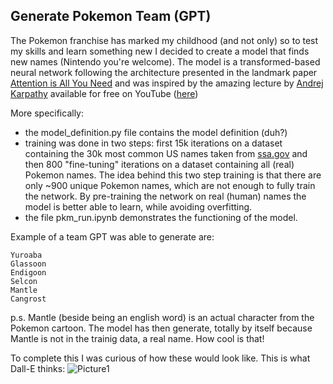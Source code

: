 ## Generate Pokemon Team (GPT)
The Pokemon franchise has marked my childhood (and not only) so to test my skills and learn something new I decided to create a model that finds new names (Nintendo you're welcome).
The model is a transformed-based neural network following the architecture presented in the landmark paper [Attention is All You Need](https://doi.org/10.48550/arXiv.1706.03762) and was inspired by the amazing lecture by [Andrej Karpathy](https://en.wikipedia.org/wiki/Andrej_Karpathy) available for free on YouTube ([here](https://www.youtube.com/playlist?list=PLAqhIrjkxbuWI23v9cThsA9GvCAUhRvKZ)) 

More specifically:
- the model_definition.py file contains the model definition (duh?)
- training was done in two steps: first 15k iterations on a dataset containing the 30k most common US names taken from [ssa.gov](https://www.ssa.gov/oact/babynames/)  and then 800 "fine-tuning" iterations on a dataset containing all (real) Pokemon names. The idea behind this two step training is that there are only ~900 unique Pokemon names, which are not enough to fully train the network. By pre-training the network on real (human) names the model is better able to learn, while avoiding overfitting.
- the file pkm_run.ipynb demonstrates the functioning of the model.

Example of a team GPT was able to generate are:
```
Yuroaba  
Glassoon 
Endigoon
Selcon 
Mantle 
Cangrost
```
p.s. Mantle (beside being an english word) is an actual character from the Pokemon cartoon. The model has then generate, totally by itself because Mantle is not in the trainig data, a real name. How cool is that!

To complete this I was curious of how these would look like. This is what Dall-E thinks:
![Picture1](https://github.com/lorenzo-costa/Generate-Pokemon-Team/assets/149969774/d143ad1f-b1b7-476f-a70f-59b19df63150)
